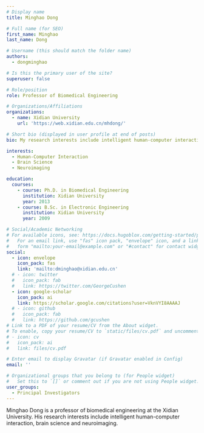 ```yaml
---
# Display name
title: Minghao Dong

# Full name (for SEO)
first_name: Minghao
last_name: Dong

# Username (this should match the folder name)
authors:
  - dongminghao

# Is this the primary user of the site?
superuser: false

# Role/position
role: Professor of Biomedical Engineering

# Organizations/Affiliations
organizations:
  - name: Xidian University
    url: 'https://web.xidian.edu.cn/mhdong/'

# Short bio (displayed in user profile at end of posts)
bio: My research interests include intelligent human-computer interaction, brain science and neuroimaging.

interests:
  - Human-Computer Interaction
  - Brain Science
  - Neuroimaging

education:
  courses:
    - course: Ph.D. in Biomedical Engineering
      institution: Xidian University
      year: 2013
    - course: B.Sc. in Electronic Engineering
      institution: Xidian University
      year: 2009

# Social/Academic Networking
# For available icons, see: https://docs.hugoblox.com/getting-started/page-builder/#icons
#   For an email link, use "fas" icon pack, "envelope" icon, and a link in the
#   form "mailto:your-email@example.com" or "#contact" for contact widget.
social:
  - icon: envelope
    icon_pack: fas
    link: 'mailto:dminghao@xidian.edu.cn'
  # - icon: twitter
  #   icon_pack: fab
  #   link: https://twitter.com/GeorgeCushen
  - icon: google-scholar
    icon_pack: ai
    link: https://scholar.google.com/citations?user=VknVYI8AAAAJ
  # - icon: github
  #   icon_pack: fab
  #   link: https://github.com/gcushen
# Link to a PDF of your resume/CV from the About widget.
# To enable, copy your resume/CV to `static/files/cv.pdf` and uncomment the lines below.
# - icon: cv
#   icon_pack: ai
#   link: files/cv.pdf

# Enter email to display Gravatar (if Gravatar enabled in Config)
email: ''

# Organizational groups that you belong to (for People widget)
#   Set this to `[]` or comment out if you are not using People widget.
user_groups:
  - Principal Investigators
---
```


Minghao Dong is a professor of biomedical engineering at the Xidian University. His research interests include intelligent human-computer interaction, brain science and neuroimaging.
